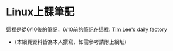 Linux上課筆記
=

這裡是從6/10後的筆記，6/10前的筆記在這裡:
[Tim Lee's daily factory](https://timleesdailyfactory.blogspot.com/)

* (本網頁資料皆為本人撰寫，如需參考請附上網址)

